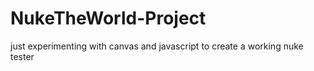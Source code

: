 # NukeTheWorld-Project
just experimenting with canvas and javascript to create a working nuke tester
